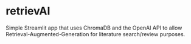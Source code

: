 # retrievAI
Simple Streamlit app that uses ChromaDB and the OpenAI API to allow Retrieval-Augmented-Generation for literature search/review purposes.
